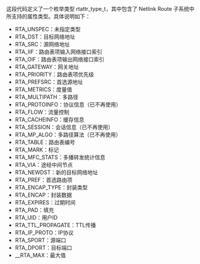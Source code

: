 这段代码定义了一个枚举类型 rtattr_type_t，其中包含了 Netlink Route 子系统中所支持的属性类型。具体说明如下：

- RTA_UNSPEC：未指定类型
- RTA_DST：目标网络地址
- RTA_SRC：源网络地址
- RTA_IIF：路由表项输入网络接口索引
- RTA_OIF：路由表项输出网络接口索引
- RTA_GATEWAY：网关地址
- RTA_PRIORITY：路由表项优先级
- RTA_PREFSRC：首选源地址
- RTA_METRICS：度量值
- RTA_MULTIPATH：多路径
- RTA_PROTOINFO：协议信息（已不再使用）
- RTA_FLOW：流量控制
- RTA_CACHEINFO：缓存信息
- RTA_SESSION：会话信息（已不再使用）
- RTA_MP_ALGO：多路径算法（已不再使用）
- RTA_TABLE：路由表编号
- RTA_MARK：标记
- RTA_MFC_STATS：多播转发统计信息
- RTA_VIA：途经中间节点
- RTA_NEWDST：新的目标网络地址
- RTA_PREF：首选路由项
- RTA_ENCAP_TYPE：封装类型
- RTA_ENCAP：封装数据
- RTA_EXPIRES：过期时间
- RTA_PAD：填充
- RTA_UID：用户ID
- RTA_TTL_PROPAGATE：TTL传播
- RTA_IP_PROTO：IP协议
- RTA_SPORT：源端口
- RTA_DPORT：目标端口
- __RTA_MAX：最大值